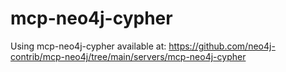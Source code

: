 # mcp-neo4j-cypher

Using mcp-neo4j-cypher available at: https://github.com/neo4j-contrib/mcp-neo4j/tree/main/servers/mcp-neo4j-cypher 